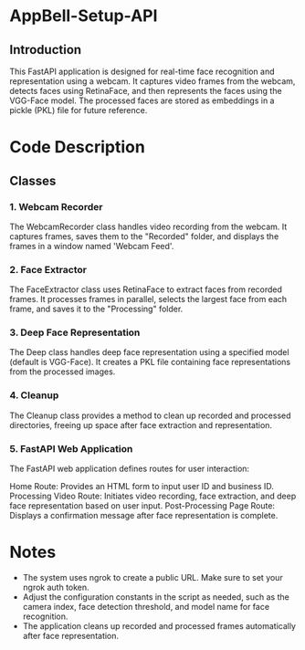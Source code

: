 # AppBell-Setup-API

## Introduction
This FastAPI application is designed for real-time face recognition and representation using a webcam. It captures video frames from the webcam, detects faces using RetinaFace, and then represents the faces using the VGG-Face model. The processed faces are stored as embeddings in a pickle (PKL) file for future reference.

# Code Description

## Classes

### 1. Webcam Recorder
The WebcamRecorder class handles video recording from the webcam. It captures frames, saves them to the "Recorded" folder, and displays the frames in a window named 'Webcam Feed'.

### 2. Face Extractor
The FaceExtractor class uses RetinaFace to extract faces from recorded frames. It processes frames in parallel, selects the largest face from each frame, and saves it to the "Processing" folder.

### 3. Deep Face Representation
The Deep class handles deep face representation using a specified model (default is VGG-Face). It creates a PKL file containing face representations from the processed images.

### 4. Cleanup
The Cleanup class provides a method to clean up recorded and processed directories, freeing up space after face extraction and representation.

### 5. FastAPI Web Application
The FastAPI web application defines routes for user interaction:

Home Route: Provides an HTML form to input user ID and business ID.
Processing Video Route: Initiates video recording, face extraction, and deep face representation based on user input.
Post-Processing Page Route: Displays a confirmation message after face representation is complete.

# Notes
* The system uses ngrok to create a public URL. Make sure to set your ngrok auth token.
* Adjust the configuration constants in the script as needed, such as the camera index, face detection threshold, and model name for face recognition.
* The application cleans up recorded and processed frames automatically after face representation.
